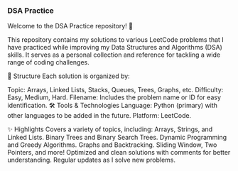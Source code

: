 ### DSA Practice
Welcome to the DSA Practice repository! 🚀

This repository contains my solutions to various LeetCode problems that I have practiced while improving my Data Structures and Algorithms (DSA) skills. It serves as a personal collection and reference for tackling a wide range of coding challenges.

📂 Structure
Each solution is organized by:

Topic: Arrays, Linked Lists, Stacks, Queues, Trees, Graphs, etc.
Difficulty: Easy, Medium, Hard.
Filename: Includes the problem name or ID for easy identification.
🛠️ Tools & Technologies
Language: Python (primary) with other languages to be added in the future.
Platform: LeetCode.

✨ Highlights
Covers a variety of topics, including:
Arrays, Strings, and Linked Lists.
Binary Trees and Binary Search Trees.
Dynamic Programming and Greedy Algorithms.
Graphs and Backtracking.
Sliding Window, Two Pointers, and more!
Optimized and clean solutions with comments for better understanding.
Regular updates as I solve new problems.
